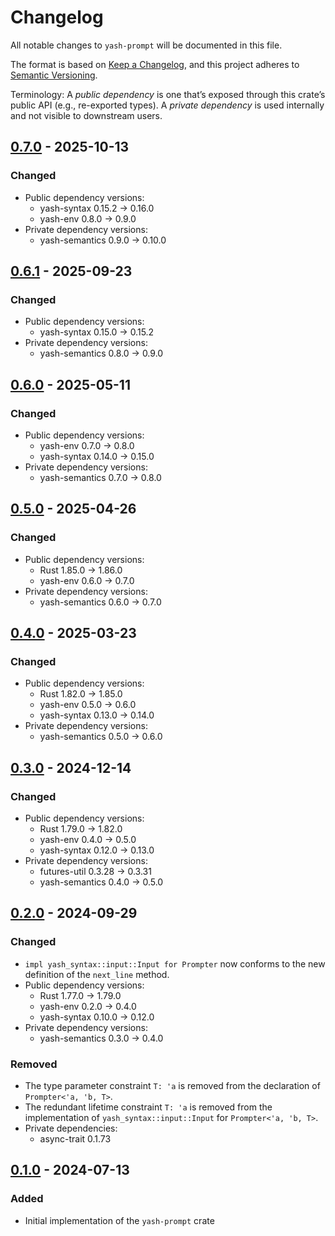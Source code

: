 # Changelog

All notable changes to `yash-prompt` will be documented in this file.

The format is based on [Keep a Changelog](https://keepachangelog.com/en/1.1.0/),
and this project adheres to [Semantic Versioning](https://semver.org/spec/v2.0.0.html).

Terminology: A _public dependency_ is one that’s exposed through this crate’s
public API (e.g., re-exported types).
A _private dependency_ is used internally and not visible to downstream users.

## [0.7.0] - 2025-10-13

### Changed

- Public dependency versions:
    - yash-syntax 0.15.2 → 0.16.0
    - yash-env 0.8.0 → 0.9.0
- Private dependency versions:
    - yash-semantics 0.9.0 → 0.10.0

## [0.6.1] - 2025-09-23

### Changed

- Public dependency versions:
    - yash-syntax 0.15.0 → 0.15.2
- Private dependency versions:
    - yash-semantics 0.8.0 → 0.9.0

## [0.6.0] - 2025-05-11

### Changed

- Public dependency versions:
    - yash-env 0.7.0 → 0.8.0
    - yash-syntax 0.14.0 → 0.15.0
- Private dependency versions:
    - yash-semantics 0.7.0 → 0.8.0

## [0.5.0] - 2025-04-26

### Changed

- Public dependency versions:
    - Rust 1.85.0 → 1.86.0
    - yash-env 0.6.0 → 0.7.0
- Private dependency versions:
    - yash-semantics 0.6.0 → 0.7.0

## [0.4.0] - 2025-03-23

### Changed

- Public dependency versions:
    - Rust 1.82.0 → 1.85.0
    - yash-env 0.5.0 → 0.6.0
    - yash-syntax 0.13.0 → 0.14.0
- Private dependency versions:
    - yash-semantics 0.5.0 → 0.6.0

## [0.3.0] - 2024-12-14

### Changed

- Public dependency versions:
    - Rust 1.79.0 → 1.82.0
    - yash-env 0.4.0 → 0.5.0
    - yash-syntax 0.12.0 → 0.13.0
- Private dependency versions:
    - futures-util 0.3.28 → 0.3.31
    - yash-semantics 0.4.0 → 0.5.0

## [0.2.0] - 2024-09-29

### Changed

- `impl yash_syntax::input::Input for Prompter` now conforms to the new
  definition of the `next_line` method.
- Public dependency versions:
    - Rust 1.77.0 → 1.79.0
    - yash-env 0.2.0 → 0.4.0
    - yash-syntax 0.10.0 → 0.12.0
- Private dependency versions:
    - yash-semantics 0.3.0 → 0.4.0

### Removed

- The type parameter constraint `T: 'a` is removed from the declaration of
  `Prompter<'a, 'b, T>`.
- The redundant lifetime constraint `T: 'a` is removed from the implementation
  of `yash_syntax::input::Input` for `Prompter<'a, 'b, T>`.
- Private dependencies:
    - async-trait 0.1.73

## [0.1.0] - 2024-07-13

### Added

- Initial implementation of the `yash-prompt` crate

[0.7.0]: https://github.com/magicant/yash-rs/releases/tag/yash-prompt-0.7.0
[0.6.1]: https://github.com/magicant/yash-rs/releases/tag/yash-prompt-0.6.1
[0.6.0]: https://github.com/magicant/yash-rs/releases/tag/yash-prompt-0.6.0
[0.5.0]: https://github.com/magicant/yash-rs/releases/tag/yash-prompt-0.5.0
[0.4.0]: https://github.com/magicant/yash-rs/releases/tag/yash-prompt-0.4.0
[0.3.0]: https://github.com/magicant/yash-rs/releases/tag/yash-prompt-0.3.0
[0.2.0]: https://github.com/magicant/yash-rs/releases/tag/yash-prompt-0.2.0
[0.1.0]: https://github.com/magicant/yash-rs/releases/tag/yash-prompt-0.1.0
